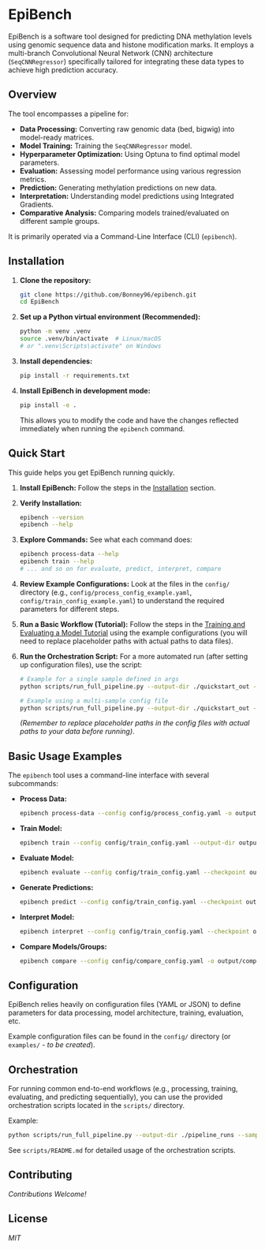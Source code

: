 # EpiBench

EpiBench is a software tool designed for predicting DNA methylation levels using genomic sequence data and histone modification marks. It employs a multi-branch Convolutional Neural Network (CNN) architecture (`SeqCNNRegressor`) specifically tailored for integrating these data types to achieve high prediction accuracy.

## Overview

The tool encompasses a pipeline for:
- **Data Processing:** Converting raw genomic data (bed, bigwig) into model-ready matrices.
- **Model Training:** Training the `SeqCNNRegressor` model.
- **Hyperparameter Optimization:** Using Optuna to find optimal model parameters.
- **Evaluation:** Assessing model performance using various regression metrics.
- **Prediction:** Generating methylation predictions on new data.
- **Interpretation:** Understanding model predictions using Integrated Gradients.
- **Comparative Analysis:** Comparing models trained/evaluated on different sample groups.

It is primarily operated via a Command-Line Interface (CLI) (`epibench`).

## Installation

1.  **Clone the repository:**
    ```bash
    git clone https://github.com/Bonney96/epibench.git
    cd EpiBench
    ```
2.  **Set up a Python virtual environment (Recommended):**
    ```bash
    python -m venv .venv
    source .venv/bin/activate  # Linux/macOS
    # or ".venv\Scripts\activate" on Windows
    ```
3.  **Install dependencies:**
    ```bash
    pip install -r requirements.txt
    ```
4.  **Install EpiBench in development mode:**
    ```bash
    pip install -e .
    ```
    This allows you to modify the code and have the changes reflected immediately when running the `epibench` command.

## Quick Start

This guide helps you get EpiBench running quickly.

1.  **Install EpiBench:** Follow the steps in the [Installation](#installation) section.

2.  **Verify Installation:**
    ```bash
    epibench --version
    epibench --help
    ```

3.  **Explore Commands:** See what each command does:
    ```bash
    epibench process-data --help
    epibench train --help
    # ... and so on for evaluate, predict, interpret, compare
    ```

4.  **Review Example Configurations:** Look at the files in the `config/` directory (e.g., `config/process_config_example.yaml`, `config/train_config_example.yaml`) to understand the required parameters for different steps.

5.  **Run a Basic Workflow (Tutorial):** Follow the steps in the [Training and Evaluating a Model Tutorial](docs/tutorial_train_evaluate.md) using the example configurations (you will need to replace placeholder paths with actual paths to data files).

6.  **Run the Orchestration Script:** For a more automated run (after setting up configuration files), use the script:
    ```bash
    # Example for a single sample defined in args
    python scripts/run_full_pipeline.py --output-dir ./quickstart_out --single-sample-name test_sample --process-data-config config/process_config_example.yaml --train-config config/train_config_example.yaml

    # Example using a multi-sample config file
    python scripts/run_full_pipeline.py --output-dir ./quickstart_out --samples-config config/samples_config_example.yaml --max-workers 2
    ```
    *(Remember to replace placeholder paths in the config files with actual paths to your data before running)*.

## Basic Usage Examples

The `epibench` tool uses a command-line interface with several subcommands:

*   **Process Data:**
    ```bash
    epibench process-data --config config/process_config.yaml -o output/processed_data
    ```

*   **Train Model:**
    ```bash
    epibench train --config config/train_config.yaml --output-dir output/training_run_01
    ```

*   **Evaluate Model:**
    ```bash
    epibench evaluate --config config/train_config.yaml --checkpoint output/training_run_01/best_model.pth --test-data output/processed_data/test.h5 -o output/evaluation_results
    ```

*   **Generate Predictions:**
    ```bash
    epibench predict --config config/train_config.yaml --checkpoint output/training_run_01/best_model.pth --input-data data/new_samples.h5 -o output/predictions
    ```

*   **Interpret Model:**
    ```bash
    epibench interpret --config config/train_config.yaml --checkpoint output/training_run_01/best_model.pth --input-data data/sample_to_interpret.h5 -o output/interpretation_results
    ```

*   **Compare Models/Groups:**
    ```bash
    epibench compare --config config/compare_config.yaml -o output/comparative_analysis
    ```

## Configuration

EpiBench relies heavily on configuration files (YAML or JSON) to define parameters for data processing, model architecture, training, evaluation, etc.

Example configuration files can be found in the `config/` directory (or `examples/` - *to be created*).

## Orchestration

For running common end-to-end workflows (e.g., processing, training, evaluating, and predicting sequentially), you can use the provided orchestration scripts located in the `scripts/` directory.

Example:
```bash
python scripts/run_full_pipeline.py --output-dir ./pipeline_runs --samples-config config/samples_to_run.yaml --max-workers 4
```
See `scripts/README.md` for detailed usage of the orchestration scripts.

## Contributing

*Contributions Welcome!*

## License

*MIT*
